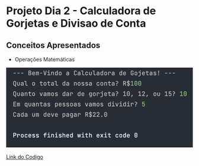 # Projeto Dia 2 - Calculadora de Gorjetas e Divisao de Conta

## Conceitos Apresentados
- Operações Matemáticas

![Exec](./Exec.png)

[Link do Codigo](./project_tip_calculator.py)
